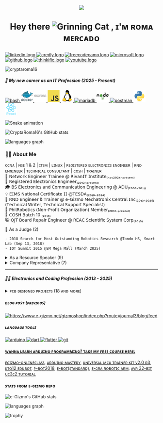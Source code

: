 <h1 align="center"><img height="150" src="https://media.giphy.com/media/M9gbBd9nbDrOTu1Mqx/giphy.gif"  />


Hey there <img src="https://raw.githubusercontent.com/Tarikul-Islam-Anik/Animated-Fluent-Emojis/master/Emojis/Smilies/Grinning%20Cat.png" alt="Grinning Cat" width="25" height="25" /> , ɪ'ᴍ ʀᴏᴍᴀ ᴍᴇʀᴄᴀᴅᴏ</h1>


<a href="https://linkedin.com/in/romamercado16" target="_blank"><img src="https://img.shields.io/static/v1?message=LinkedIn&logo=linkedin&label=&color=0077B5&logoColor=white&labelColor=&style=for-the-badge" height="25" alt="linkedin logo"  /></a>
<a href="https://www.credly.com/users/roma-mercado/badges#credly" target="_blank"><img src="https://img.shields.io/static/v1?message=credly&logo=credly&label=&color=B55C00&logoColor=white&labelColor=&style=for-the-badge" height="25" alt="credly logo"  /></a>
<a href="https://www.freecodecamp.org/fccda2b5d9d-8a8c-4a57-89e3-77564f47cbfb" target="_blank"><img src="https://img.shields.io/static/v1?message=FreeCodeCamp&logo=freecodecamp&label=&color=28005E&logoColor=white&labelColor=&style=for-the-badge" height="25" alt="freecodecamp logo"  /></a>
<a href="https://learn.microsoft.com/en-us/users/rommercado-5757/" target="_blank"><img src="https://img.shields.io/static/v1?message=microsoft&logo=dotnet&label=&color=6703A1&logoColor=white&labelColor=&style=for-the-badge" height="25" alt="microsoft logo"  /></a>
<a href="https://github.com/CryptaRoma16/" target="_blank"><img src="https://img.shields.io/static/v1?message=Github&logo=Github&label=&color=4A4A4A&logoColor=white&labelColor=&style=for-the-badge" height="25" alt="github logo"  /></a>
<a href="https://egizmo-onlineclass.thinkific.com/" target="_blank"><img src="https://img.shields.io/static/v1?message=thinkific/My%20website&logo=thinkific&label=&color=3700BD&logoColor=white&labelColor=&style=for-the-badge" height="25" alt="thinkific logo"  /></a>
<a href="https://www.youtube.com/watch?v=8FSE5AqRWeY" target="_blank"><img src="https://img.shields.io/static/v1?message=Youtube&logo=youtube&label=&color=FF0000&logoColor=white&labelColor=&style=for-the-badge" height="25" alt="youtube logo"  /></a>
<p align="left"> <img src="https://komarev.com/ghpvc/?username=cryptaroma16&label=Profile%20views&color=0e75b6&style=flat" alt="cryptaroma16" /> </p>

##### 🌱 My new career as an IT Profession (2025 - Present) <br>
<p align="left"> <a href="https://www.gnu.org/software/bash/" target="_blank" rel="noreferrer"> <img src="https://www.vectorlogo.zone/logos/gnu_bash/gnu_bash-icon.svg" alt="bash" width="40" height="40"/> </a> <a href="https://www.docker.com/" target="_blank" rel="noreferrer"> <img src="https://raw.githubusercontent.com/devicons/devicon/master/icons/docker/docker-original-wordmark.svg" alt="docker" width="40" height="40"/> </a> <a href="https://expressjs.com" target="_blank" rel="noreferrer"> <img src="https://raw.githubusercontent.com/devicons/devicon/master/icons/express/express-original-wordmark.svg" alt="express" width="40" height="40"/> </a> <a href="https://developer.mozilla.org/en-US/docs/Web/JavaScript" target="_blank" rel="noreferrer"> <img src="https://raw.githubusercontent.com/devicons/devicon/master/icons/javascript/javascript-original.svg" alt="javascript" width="40" height="40"/> </a> <a href="https://www.linux.org/" target="_blank" rel="noreferrer"> <img src="https://raw.githubusercontent.com/devicons/devicon/master/icons/linux/linux-original.svg" alt="linux" width="40" height="40"/> </a> <a href="https://mariadb.org/" target="_blank" rel="noreferrer"> <img src="https://www.vectorlogo.zone/logos/mariadb/mariadb-icon.svg" alt="mariadb" width="40" height="40"/> </a> <a href="https://nodejs.org" target="_blank" rel="noreferrer"> <img src="https://raw.githubusercontent.com/devicons/devicon/master/icons/nodejs/nodejs-original-wordmark.svg" alt="nodejs" width="40" height="40"/> </a> <a href="https://postman.com" target="_blank" rel="noreferrer"> <img src="https://www.vectorlogo.zone/logos/getpostman/getpostman-icon.svg" alt="postman" width="40" height="40"/> </a> <a href="https://www.python.org" target="_blank" rel="noreferrer"> <img src="https://raw.githubusercontent.com/devicons/devicon/master/icons/python/python-original.svg" alt="python" width="40" height="40"/> </a> <a href="https://reactjs.org/" target="_blank" rel="noreferrer"> <img src="https://raw.githubusercontent.com/devicons/devicon/master/icons/react/react-original-wordmark.svg" alt="react" width="40" height="40"/> </a> </p>

<img src="https://profile-readme-generator.com/assets/snake.svg" alt="Snake animation" />

![CryptaRoma16's GitHub stats](https://github-readme-stats.vercel.app/api?username=cryptaroma16&show_icons=true&theme=dracula)
   
  <img src="https://github-readme-stats.vercel.app/api/top-langs?username=cryptaroma16&locale=en&hide_title=false&layout=compact&card_width=320&langs_count=5&theme=dracula&hide_border=false" height="150" alt="languages graph"  />


<h3 align="left">👩‍💻  About Me</h3>
ᴄᴄɴᴀ | ɴꜱᴇ 1 & 2 | ɪᴛꜱᴍ | ʟɪɴᴜx | ʀᴇɢɪꜱᴛᴇʀᴇᴅ ᴇʟᴇᴄᴛʀᴏɴɪᴄꜱ ᴇɴɢɪɴᴇᴇʀ | ʀɴᴅ ᴇɴɢɪɴᴇᴇʀ | ᴛᴇᴄʜɴɪᴄᴀʟ ᴄᴏɴꜱᴜʟᴛᴀɴᴛ | ᴄᴏꜱʜ | ᴛʀᴀɪɴᴇʀ <br>
🚀 𝖭𝖾𝗍𝗐𝗈𝗋𝗄 𝖤𝗇𝗀𝗂𝗇𝖾𝖾𝗋 𝖳𝗋𝖺𝗂𝗇𝖾𝖾 @ 𝖱𝗂𝗏𝖺𝗇𝖨𝖳 𝖨𝗇𝗌𝗍𝗂𝗍𝗎𝗍𝖾₍ₙₒᵥ₂₀₂₄₋ₚᵣₑₛₑₙₜ₎<br>
🐳 𝖱𝖾𝗀𝗂𝗌𝗍𝖾𝗋𝖾𝖽 𝖤𝗅𝖾𝖼𝗍𝗋𝗈𝗇𝗂𝖼𝗌 𝖤𝗇𝗀𝗂𝗇𝖾𝖾𝗋₍₂₀₁₂₋ₚᵣₑₛₑₙₜ₎<br>
🎓 𝖡𝖲 𝖤𝗅𝖾𝖼𝗍𝗋𝗈𝗇𝗂𝖼𝗌 𝖺𝗇𝖽 𝖢𝗈𝗆𝗆𝗎𝗇𝗂𝖼𝖺𝗍𝗂𝗈𝗇 𝖤𝗇𝗀𝗂𝗇𝖾𝖾𝗋𝗂𝗇𝗀 @ 𝖠𝖣𝖴₍₂₀₀₆₋₂₀₁₁₎<br>
💡 𝖤𝖨𝖬𝖲 𝖭𝖺𝗍𝗂𝗈𝗇𝖺𝗅 𝖢𝖾𝗋𝗍𝗂𝖿𝗂𝖼𝖺𝗍𝖾 𝖨𝖨 @𝖳𝖤𝖲𝖣𝖠₍₂₀₁₉₋₂₀₂₄₎<br>
📍 𝖱𝖭𝖣 𝖤𝗇𝗀𝗂𝗇𝖾𝖾𝗋 & 𝖳𝗋𝖺𝗂𝗇𝖾𝗋 @ 𝖾-𝖦𝗂𝗓𝗆𝗈 𝖬𝖾𝖼𝗁𝖺𝗍𝗋𝗈𝗇𝗂𝗑 𝖢𝖾𝗇𝗍𝗋𝖺𝗅 𝖨𝗇𝖼₍₂₀₁₃₋₂₀₂₅₎<br>
    (𝖳𝖾𝖼𝗁𝗇𝗂𝖼𝖺𝗅 𝖶𝗋𝗂𝗍𝖾𝗋, 𝖳𝖾𝖼𝗁𝗇𝗂𝖼𝖺𝗅 𝖲𝗎𝗉𝗉𝗈𝗋𝗍 𝖲𝗉𝖾𝖼𝗂𝖺𝗅𝗂𝗌𝗍)<br>
🎨 𝖯𝗁𝗂𝗅𝖱𝗈𝖻𝗈𝗍𝗂𝖼𝗌 (𝖭𝗈𝗇-𝖯𝗋𝗈𝖿𝗂𝗍 𝖮𝗋𝗀𝖺𝗇𝗂𝗓𝖺𝗍𝗂𝗈𝗇) 𝖬𝖾𝗆𝖻𝖾𝗋₍₂₀₁₂₋ₚᵣₑₛₑₙₜ₎<br>
🔨 𝖢𝖮𝖲𝖧 𝖡𝖺𝗍𝖼𝗁 10 ₍₂₀₁₅₎<br>
😺 𝖮𝖩𝖳 𝖡𝗈𝖺𝗋𝖽 𝖱𝖾𝗉𝖺𝗂𝗋 𝖤𝗇𝗀𝗂𝗇𝖾𝖾𝗋 @ 𝖱𝖤𝖠𝖢 𝖲𝖼𝗂𝖾𝗇𝗍𝗂𝖿𝗂𝖼 𝖲𝗒𝗌𝗍𝖾𝗆 𝖢𝗈𝗋𝗉₍₂₀₁₀₎

🔷 As a Judge (2)
```
- 2018 Search for Most Outstanding Robotics Research @Tondo HS, Smart Lab (Sep 13, 2018)
- IOT Summit 2015 @SM Mega Mall (March 2025)
```

<details>
<summary>As a Resource Speaker (9)</summary>
  
```
- "DevConPH: ArduinoCodeCamp" (Jul 8, 2017)
- "Spectrum XXX: Expanding Views, Exploring Possibilities, Exceeding Expectation." @UP National Engineering Center (Apr 17,2017)
- "Arduino Workshop"-Faculty Member Tup Manila (Jul 2016)
- "Gizduino Seminar"-TUP Batangas (Aug 2016)
- "Gizduino-Arduino Compatible" Morning Session;
- "Started with E-BOT" Afternoon Session @EARIST Nagtahan, Manila (Sep 17,2016)
- "Arduino Workshop with MCU Trainer"-Faculty Member DLSP (Oct 2016)
- "Gizduino MCU"-CEU Mediola, Manila
- "WOMEN TECHMAKERS MANILA 2015" @GDG Philippines by Google Community (Mar 28, 2015)
```

</details>

<details>
<summary>Company Representative (7)</summary>
  
```
- "Robotics and Embedded Systems Training" @OLFU Rise Tower, Valenzuela City (Aug 14, 2019)
- "Arduino Workshop" @PLDT Innolab Bldg, Mandaluyong (Jul 14, 2018)
- Arduino Day 2015 Manila (Mar 28, 2015)
- Make and Break: Festival of Creators (Feb 28, 2015)
- "Synergy: Electrical and Electronics Engineering Summit 2014" @Revolutionary Robotics by UP ERG PSSC Auditorium, Diliman, Quezon City (Nov 20, 2014)
- Innovation of the Modern World Arduino @ LLPA Coalition Collaborated ECE Schools from Calamba - University of Perpetual Help System Delta, Calamba, Laguna (Dec 7, 2013)
- World Skills "Asean Hanoi 2014" Competition @TESDA Taguig (Jul 7, 2014)
```
</details>

---

##### 👨‍💻 Electronics and Coding Profession (2013 - 2025) <br>

<details>
<summary>ᴘᴄʙ ᴅᴇꜱɪɢɴᴇᴅ ᴘʀᴏᴊᴇᴄᴛꜱ (18 ᴀɴᴅ ᴍᴏʀᴇ)</summary>
2013-2014<br>
<a href="https://www.e-gizmo.net/gizmoshop/index.php?route=product/product&product_id=1245">ᴇx2 12 ʀᴇʟᴀʏ ᴄᴀʀᴅ</a>,
<a href="https://www.e-gizmo.net/gizmoshop/index.php?route=product/product&product_id=522">ʜᴇᴀʀᴛ ʀᴀᴛᴇ ᴍᴏɴɪᴛᴏʀ ᴋɪᴛ</a>,
<a href="https://www.e-gizmo.net/gizmoshop/index.php?route=product/product&product_id=526">ꜱᴏɪʟ ᴍᴏɪꜱᴛᴜʀᴇ ꜱᴇɴꜱᴏʀ</a>,
<a href="https://www.e-gizmo.net/gizmoshop/index.php?route=product/product&product_id=525">ᴡᴀᴛᴇʀ ʟᴇᴠᴇʟ ꜱᴇɴꜱᴏʀ ᴋɪᴛ</a>,
<a href="https://e-gizmo.net/oc/kits%20documents/SHT1x%20Humidity%20%26%20Temperature%20sensor/SHT1x%20Humidity%20%26%20Temperature%20Technical%20Manual.pdf">ꜱʜᴛx ʜᴜᴍɪᴅɪᴛʏ & ᴛᴇᴍᴘᴇʀᴀᴛᴜʀᴇ</a>,
<a href="https://www.e-gizmo.net/gizmoshop/index.php?route=product/product&product_id=520">ɢᴀᴜɢᴇ ᴘʀᴇꜱꜱᴜʀᴇ ꜱᴇɴꜱᴏʀ ʙʀᴇᴀᴋᴏᴜᴛ ʙᴏᴀʀᴅ</a>,
<a href="https://www.e-gizmo.net/gizmoshop/index.php?route=product/product&product_id=538">ʟɪɢʜᴛ & ᴅᴀʀᴋ ꜱᴇɴꜱᴏʀ</a>,
<a href="https://www.e-gizmo.net/gizmoshop/index.php?route=product/product&product_id=510">ꜱᴏᴜɴᴅ ᴀᴄᴛɪᴠᴀᴛᴇᴅ ꜱᴡɪᴛᴄʜ</a>,
<a href="https://www.e-gizmo.net/gizmoshop/index.php?route=product/product&product_id=517">ᴍQ-x ɢᴀꜱ ꜱᴇɴꜱᴏʀ ᴋɪᴛ</a>,
2015-2024,<a href="https://www.e-gizmo.net/gizmoshop/index.php?route=product/product&product_id=16">ʟꜱꜰ0204ᴅ ᴠᴏʟᴛᴀɢᴇ ʟᴇᴠᴇʟ ᴛʀᴀɴꜱʟᴀᴛᴏʀ</a>,
<a href="https://www.e-gizmo.net/gizmoshop/index.php?route=product/product&product_id=1079">ᴀᴄꜱ11x ᴄᴜʀʀᴇɴᴛ ꜱᴇɴꜱᴏʀ ʙʀᴇᴀᴋᴏᴜᴛ ʙᴏᴀʀᴅ</a>,
<a href="https://www.e-gizmo.net/gizmoshop/index.php?route=product/product&product_id=1073">ꜱᴘᴅᴛ 12ᴠ ʀᴇʟᴀʏ ᴄᴀʀᴅ</a>,
<a href="https://www.e-gizmo.net/gizmoshop/index.php?route=product/product&product_id=540">ᴇꜱᴘ11 ᴡɪ-ꜰɪ ꜱʜɪᴇʟᴅ (ᴇꜱᴘ8266)</a>,
<a href="https://www.e-gizmo.net/gizmoshop/index.php?route=product/product&product_id=1269">ʀᴏᴛᴀʀʏ ᴇɴᴄᴏᴅᴇʀ ʙʀᴇᴀᴋᴏᴜᴛ ʙᴏᴀʀᴅ</a>,
<a href="https://www.e-gizmo.net/gizmoshop/index.php?route=product/product&product_id=1270">ꜱɪᴍ800ʟ ꜱʜɪᴇʟᴅ</a>,
<a href="https://www.e-gizmo.net/gizmoshop/index.php?route=product/product&product_id=1412">ᴍᴏʙᴏᴛ ꜱʜɪᴇʟᴅ</a>,
<a href="https://www.e-gizmo.net/gizmoshop/index.php?route=product/product&product_id=1287">ʟᴏʀᴀ ᴍᴏᴅᴜʟᴇ ʀᴀ-02 ᴠ1</a>,
<a href="https://www.e-gizmo.net/gizmoshop/index.php?route=product/product&product_id=1546">ᴜɴɪᴠᴇʀꜱᴀʟ ᴛʀᴀɪɴᴇʀ ᴋɪᴛ ɪɪ ʀᴇᴠ5</a><br>

</details>

##### ʙʟᴏɢ ᴘᴏꜱᴛ (ᴘʀᴇᴠɪᴏᴜꜱ)
<a href="/https://www.e-gizmo.net/gizmoshop/index.php?route=journal3/blog/feed" target="blank"><img align="center" src="https://raw.githubusercontent.com/rahuldkjain/github-profile-readme-generator/master/src/images/icons/Social/rss.svg" alt="https://www.e-gizmo.net/gizmoshop/index.php?route=journal3/blog/feed" height="30" width="40" /></a>
</p>

##### ʟᴀɴɢᴜᴀɢᴇ ᴛᴏᴏʟꜱ
<p align="left"> <a href="https://www.arduino.cc/" target="_blank" rel="noreferrer"> <img src="https://cdn.worldvectorlogo.com/logos/arduino-1.svg" alt="arduino" width="40" height="40"/> </a> <a href="https://dart.dev" target="_blank" rel="noreferrer"> <img src="https://www.vectorlogo.zone/logos/dartlang/dartlang-icon.svg" alt="dart" width="40" height="40"/> </a> <a href="https://flutter.dev" target="_blank" rel="noreferrer"> <img src="https://www.vectorlogo.zone/logos/flutterio/flutterio-icon.svg" alt="flutter" width="40" height="40"/> </a> <a href="https://git-scm.com/" target="_blank" rel="noreferrer"> <img src="https://www.vectorlogo.zone/logos/git-scm/git-scm-icon.svg" alt="git" width="40" height="40"/> </a> <a href="https://www.linux.org/" target="_blank" rel="noreferrer">

#### ᴡᴀɴɴᴀ ʟᴇᴀʀɴ ᴀʀᴅᴜɪɴᴏ ᴘʀᴏɢʀᴀᴍᴍɪɴɢ? ᴛᴀᴋᴇ ᴍʏ ꜰʀᴇᴇ ᴄᴏᴜʀꜱᴇ ʜᴇʀᴇ:
<a href="https://egizmo-onlineclass.thinkific.com/">ᴇɢɪᴢᴍᴏ-ᴏɴʟɪɴᴇᴄʟᴀꜱꜱ</a>,
<a href="https://egizmo-onlineclass.thinkific.com/courses/classroom">ᴀʀᴅᴜɪɴᴏ ᴍᴀꜱᴛᴇʀʏ</a>,
<a href="https://egizmo-onlineclass.thinkific.com/courses/classroom">ᴜɴɪᴠᴇʀꜱᴀʟ ᴍᴄᴜ ᴛʀᴀɪɴᴇʀ ᴋɪᴛ ᴠ2.0 ʀ3</a>,
<a href="https://egizmo-onlineclass.thinkific.com/courses/classroom">ᴋᴛᴏ12 ᴇᴅᴜʙᴏᴛ</a>,
<a href="https://egizmo-onlineclass.thinkific.com/courses/classroom">ᴘ-ʙᴏᴛ2018</a>,
<a href="https://egizmo-onlineclass.thinkific.com/courses/classroom">ᴇ-ʙᴏᴛ(ꜱᴛᴀɴᴅᴀʀᴅ)</a>,
<a href="https://egizmo-onlineclass.thinkific.com/courses/classroom">ᴇ-ɢʀᴀ ʀᴏʙᴏᴛɪᴄ ᴀʀᴍ</a>,
<a href="https://egizmo-onlineclass.thinkific.com/courses/classroom">ᴀᴠʀ 32-ʙɪᴛ ᴜᴄ3ᴄ2 ᴛᴜᴛᴏʀɪᴀʟ</a><br>

#### ꜱᴛᴀᴛꜱ ꜰʀᴏᴍ ᴇ-ɢɪᴢᴍᴏ ʀᴇᴘᴏ
  
![e-Gizmo's GitHub stats](https://github-readme-stats.vercel.app/api?username=e-gizmo&show_icons=true&theme=dracula)
  
  <img src="https://github-readme-stats.vercel.app/api/top-langs?username=e-gizmo&locale=en&hide_title=false&layout=compact&card_width=320&langs_count=5&theme=dracula&hide_border=false" height="150" alt="languages graph"  />

![trophy](https://github-profile-trophy.vercel.app/?username=e-gizmo&theme=juicyfresh)
